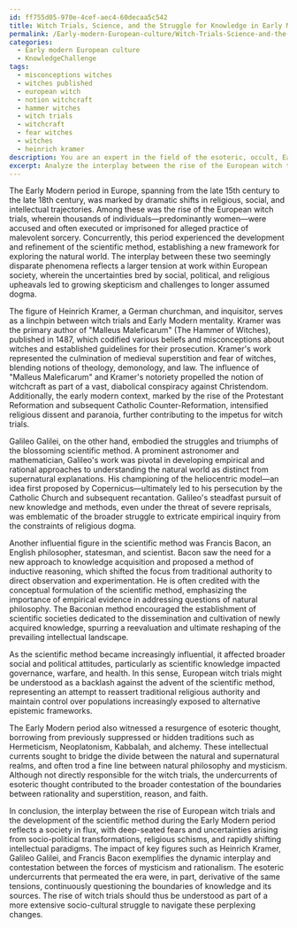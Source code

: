 ```yaml
---
id: ff755d05-970e-4cef-aec4-60decaa5c542
title: Witch Trials, Science, and the Struggle for Knowledge in Early Modern Europe
permalink: /Early-modern-European-culture/Witch-Trials-Science-and-the-Struggle-for-Knowledge-in-Early-Modern-Europe/
categories:
  - Early modern European culture
  - KnowledgeChallenge
tags:
  - misconceptions witches
  - witches published
  - european witch
  - notion witchcraft
  - hammer witches
  - witch trials
  - witchcraft
  - fear witches
  - witches
  - heinrich kramer
description: You are an expert in the field of the esoteric, occult, Early modern European culture and Education. You are a writer of tests, challenges, books and deep knowledge on Early modern European culture for initiates and students to gain deep insights and understanding from. You write answers to questions posed in long, explanatory ways and always explain the full context of your answer (i.e., related concepts, formulas, examples, or history), as well as the step-by-step thinking process you take to answer the challenges. Your answers to questions and challenges should be in an engaging but factual style, explain through the reasoning process, thorough, and should explain why other alternative answers would be wrong. Summarize the key themes, ideas, and conclusions at the end.
excerpt: Analyze the interplay between the rise of the European witch trials and the establishment of the scientific method during the Early Modern period, considering the influence of key figures such as Heinrich Kramer, Galileo Galilei, and Francis Bacon, and the potential cultural forces, socio-political transformations, and esoteric undercurrents that might have shaped and shifted the views on magic, mysticism, and the boundaries of rational thought within this era.
---
```

The Early Modern period in Europe, spanning from the late 15th century to the late 18th century, was marked by dramatic shifts in religious, social, and intellectual trajectories. Among these was the rise of the European witch trials, wherein thousands of individuals—predominantly women—were accused and often executed or imprisoned for alleged practice of malevolent sorcery. Concurrently, this period experienced the development and refinement of the scientific method, establishing a new framework for exploring the natural world. The interplay between these two seemingly disparate phenomena reflects a larger tension at work within European society, wherein the uncertainties bred by social, political, and religious upheavals led to growing skepticism and challenges to longer assumed dogma.

The figure of Heinrich Kramer, a German churchman, and inquisitor, serves as a linchpin between witch trials and Early Modern mentality. Kramer was the primary author of "Malleus Maleficarum" (The Hammer of Witches), published in 1487, which codified various beliefs and misconceptions about witches and established guidelines for their prosecution. Kramer's work represented the culmination of medieval superstition and fear of witches, blending notions of theology, demonology, and law. The influence of "Malleus Maleficarum" and Kramer's notoriety propelled the notion of witchcraft as part of a vast, diabolical conspiracy against Christendom. Additionally, the early modern context, marked by the rise of the Protestant Reformation and subsequent Catholic Counter-Reformation, intensified religious dissent and paranoia, further contributing to the impetus for witch trials.

Galileo Galilei, on the other hand, embodied the struggles and triumphs of the blossoming scientific method. A prominent astronomer and mathematician, Galileo's work was pivotal in developing empirical and rational approaches to understanding the natural world as distinct from supernatural explanations. His championing of the heliocentric model—an idea first proposed by Copernicus—ultimately led to his persecution by the Catholic Church and subsequent recantation. Galileo's steadfast pursuit of new knowledge and methods, even under the threat of severe reprisals, was emblematic of the broader struggle to extricate empirical inquiry from the constraints of religious dogma.

Another influential figure in the scientific method was Francis Bacon, an English philosopher, statesman, and scientist. Bacon saw the need for a new approach to knowledge acquisition and proposed a method of inductive reasoning, which shifted the focus from traditional authority to direct observation and experimentation. He is often credited with the conceptual formulation of the scientific method, emphasizing the importance of empirical evidence in addressing questions of natural philosophy. The Baconian method encouraged the establishment of scientific societies dedicated to the dissemination and cultivation of newly acquired knowledge, spurring a reevaluation and ultimate reshaping of the prevailing intellectual landscape.

As the scientific method became increasingly influential, it affected broader social and political attitudes, particularly as scientific knowledge impacted governance, warfare, and health. In this sense, European witch trials might be understood as a backlash against the advent of the scientific method, representing an attempt to reassert traditional religious authority and maintain control over populations increasingly exposed to alternative epistemic frameworks.

The Early Modern period also witnessed a resurgence of esoteric thought, borrowing from previously suppressed or hidden traditions such as Hermeticism, Neoplatonism, Kabbalah, and alchemy. These intellectual currents sought to bridge the divide between the natural and supernatural realms, and often trod a fine line between natural philosophy and mysticism. Although not directly responsible for the witch trials, the undercurrents of esoteric thought contributed to the broader contestation of the boundaries between rationality and superstition, reason, and faith.

In conclusion, the interplay between the rise of European witch trials and the development of the scientific method during the Early Modern period reflects a society in flux, with deep-seated fears and uncertainties arising from socio-political transformations, religious schisms, and rapidly shifting intellectual paradigms. The impact of key figures such as Heinrich Kramer, Galileo Galilei, and Francis Bacon exemplifies the dynamic interplay and contestation between the forces of mysticism and rationalism. The esoteric undercurrents that permeated the era were, in part, derivative of the same tensions, continuously questioning the boundaries of knowledge and its sources. The rise of witch trials should thus be understood as part of a more extensive socio-cultural struggle to navigate these perplexing changes.
